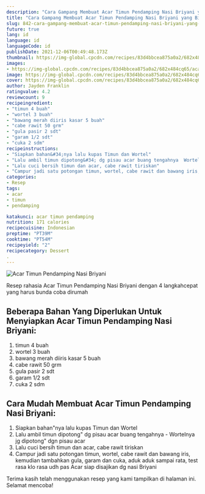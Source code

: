 ```yaml
---
description: "Cara Gampang Membuat Acar Timun Pendamping Nasi Briyani yang Bikin Ngiler"
title: "Cara Gampang Membuat Acar Timun Pendamping Nasi Briyani yang Bikin Ngiler"
slug: 842-cara-gampang-membuat-acar-timun-pendamping-nasi-briyani-yang-bikin-ngiler
future: true
lang: id
language: id
languageCode: id
publishDate: 2021-12-06T00:49:48.173Z 
thumbnail: https://img-global.cpcdn.com/recipes/83d4bbcea875a0a2/682x484cq65/acar-timun-pendamping-nasi-briyani-foto-resep-utama.png
images:
- https://img-global.cpcdn.com/recipes/83d4bbcea875a0a2/682x484cq65/acar-timun-pendamping-nasi-briyani-foto-resep-utama.png
image: https://img-global.cpcdn.com/recipes/83d4bbcea875a0a2/682x484cq65/acar-timun-pendamping-nasi-briyani-foto-resep-utama.png
cover: https://img-global.cpcdn.com/recipes/83d4bbcea875a0a2/682x484cq65/acar-timun-pendamping-nasi-briyani-foto-resep-utama.png
author: Jayden Franklin
ratingvalue: 4.2
reviewcount: 9
recipeingredient:
- "timun 4 buah"
- "wortel 3 buah"
- "bawang merah diiris kasar 5 buah"
- "cabe rawit 50 grm"
- "gula pasir 2 sdt"
- "garam 1/2 sdt"
- "cuka 2 sdm"
recipeinstructions:
- "Siapkan bahan&#34;nya lalu kupas Timun dan Wortel"
- "Lalu ambil timun dipotong&#34; dg pisau acar buang tengahnya  Wortelnya jg dipotong&#34; dgn pisau acar"
- "Lalu cuci bersih timun dan acar, cabe rawit tiriskan"
- "Campur jadi satu potongan timun, wortel, cabe rawit dan bawang iris, kemudian tambahkan gula, garam dan cuka, aduk aduk sampai rata, test rasa klo rasa udh pas Acar siap disajikan dg nasi Briyani"
categories:
- Resep
tags:
- acar
- timun
- pendamping

katakunci: acar timun pendamping 
nutrition: 171 calories
recipecuisine: Indonesian
preptime: "PT39M"
cooktime: "PT54M"
recipeyield: "2"
recipecategory: Dessert
. 
---
```



![Acar Timun Pendamping Nasi Briyani](https://img-global.cpcdn.com/recipes/83d4bbcea875a0a2/682x484cq65/acar-timun-pendamping-nasi-briyani-foto-resep-utama.png)

Resep rahasia Acar Timun Pendamping Nasi Briyani    dengan 4 langkahcepat yang harus bunda coba dirumah

<!--inarticleads1-->

## Beberapa Bahan Yang Diperlukan Untuk Menyiapkan Acar Timun Pendamping Nasi Briyani:

1. timun 4 buah
1. wortel 3 buah
1. bawang merah diiris kasar 5 buah
1. cabe rawit 50 grm
1. gula pasir 2 sdt
1. garam 1/2 sdt
1. cuka 2 sdm



<!--inarticleads2-->

## Cara Mudah Membuat Acar Timun Pendamping Nasi Briyani:

1. Siapkan bahan&#34;nya lalu kupas Timun dan Wortel
1. Lalu ambil timun dipotong&#34; dg pisau acar buang tengahnya  - Wortelnya jg dipotong&#34; dgn pisau acar
1. Lalu cuci bersih timun dan acar, cabe rawit tiriskan
1. Campur jadi satu potongan timun, wortel, cabe rawit dan bawang iris, kemudian tambahkan gula, garam dan cuka, aduk aduk sampai rata, test rasa klo rasa udh pas Acar siap disajikan dg nasi Briyani




Terima kasih telah menggunakan resep yang kami tampilkan di halaman ini. Selamat mencoba!
